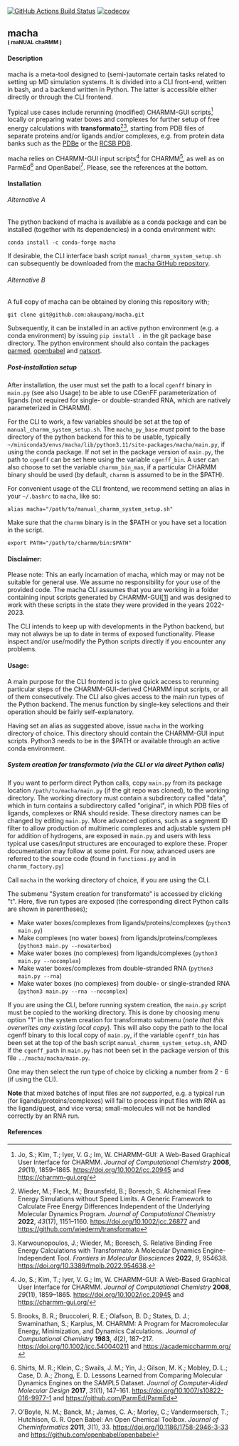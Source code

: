 [//]: # (Badges)
[![GitHub Actions Build Status](https://github.com/akaupang/macha/workflows/CI/badge.svg)](https://github.com/akaupang/macha/actions)
[![codecov](https://codecov.io/gh/akuapang/macha/branch/main/graph/badge.svg)](https://codecov.io/gh/akaupang/macha/branch/main)

## 
##  macha <br><sup><sup><sub>( maNUAL chaRMM )</sup></sub></sup>

#### Description
macha is a meta-tool designed to (semi-)automate certain tasks related to setting up MD simulation systems. It is divided into a CLI front-end, written in bash, and a backend written in Python. The latter is accessible either directly or through the CLI frontend. 

Typical use cases include rerunning (modified) CHARMM-GUI scripts[^1] locally or preparing water boxes and complexes for further setup of free energy calculations with **transformato**[^2][^3], starting from PDB files of separate proteins and/or ligands and/or complexes, e.g. from protein data banks such as the [PDBe](https://www.ebi.ac.uk/pdbe/) or the [RCSB PDB](https://www.rcsb.org/). 

macha relies on CHARMM-GUI input scripts[^1] for CHARMM[^4], as well as on ParmEd[^5] and OpenBabel[^6]. Please, see the references at the bottom.

#### Installation

###### Alternative A
The python backend of macha is available as a conda package and can be installed (together with its dependencies) in a conda environment with:

`conda install -c conda-forge macha`

If desirable, the CLI interface bash script `manual_charmm_system_setup.sh` can subsequently be downloaded from the [macha GitHub repository](https://github.com/akaupang/macha).

###### Alternative B

A full copy of macha can be obtained by cloning this repository with; 

`git clone git@github.com:akaupang/macha.git`

Subsequently, it can be installed in an active python environment (e.g. a conda environment) by issuing `pip install .` in the git package base directory. The python environment should also contain the packages [parmed](https://github.com/ParmEd/ParmEd), [openbabel](https://github.com/openbabel/openbabel) and [natsort](https://github.com/SethMMorton/natsort).

##### Post-installation setup
After installation, the user must set the path to a local `cgenff` binary in `main.py` (see also Usage) to be able to use CGenFF parameterization of ligands (not required for single- or double-stranded RNA, which are natively parameterized in CHARMM).

For the CLI to work, a few variables should be set at the top of `manual_charmm_system_setup.sh`. The `macha_py_base` *must* point to the base directory of the python backend for this to be usable, typically `~/miniconda3/envs/macha/lib/python3.11/site-packages/macha/main.py`, if using the conda package. If not set in the package version of `main.py`, the path to `cgenff` can be set here using the variable `cgenff_bin`. A user can also choose to set the variable `charmm_bin_man`, if a particular CHARMM binary should be used (by default, `charmm` is assumed to be in the $PATH). 

For convenient usage of the CLI frontend, we recommend setting an alias in your `~/.bashrc` to `macha`, like so:

`alias macha="/path/to/manual_charmm_system_setup.sh"`

Make sure that the `charmm` binary is in the $PATH or you have set a location in the script.

`export PATH="/path/to/charmm/bin:$PATH"`

#### Disclaimer:
Please note: This an early incarnation of macha, which may or may not be suitable for general use. We assume no responsibility for your use of the provided code. The macha CLI assumes that you are working in a folder containing input scripts generated by CHARMM-GUI[[1]](https://charmm-gui.org/)  and was designed to work with these scripts in the state they were provided in the years 2022-2023.

The CLI intends to keep up with developments in the Python backend, but may not always be up to date in terms of exposed functionality. Please inspect and/or use/modify the Python scripts directly if you encounter any problems.

#### Usage:

A main purpose for the CLI frontend is to give quick access to rerunning particular steps of the CHARMM-GUI-derived CHARMM input scripts, or all of them consecutively. The CLI also gives access to the main run types of the Python backend. The menus function by single-key selections and their operation should be fairly self-explanatory. 

Having set an alias as suggested above, issue `macha` in the working directory of choice. This directory should contain the CHARMM-GUI input scripts. Python3 needs to be in the $PATH or available through an active conda environment.

##### System creation for transformato (via the CLI or via direct Python calls)
If you want to perform direct Python calls, copy `main.py` from its package location `/path/to/macha/main.py` (if the git repo was cloned), to the working directory. The working directory must contain a subdirectory called "data", which in turn contains a subdirectory called "original", in which PDB files of ligands, complexes or RNA should reside. These directory names can be changed by editing `main.py`. More advanced options, such as a segment ID filter to allow production of multimeric complexes and adjustable system pH for addition of hydrogens, are exposed in `main.py` and users with less typical use cases/input structures are encouraged to explore these. Proper documentation may follow at some point. For now, advanced users are referred to the source code (found in `functions.py` and in `charmm_factory.py`)

Call `macha` in the working directory of choice, if you are using the CLI.

The submenu "System creation for transformato" is accessed by clicking "t". Here, five run types are exposed (the corresponding direct Python calls are shown in parentheses); 
- Make water boxes/complexes from ligands/proteins/complexes (`python3 main.py`)
- Make complexes (no water boxes) from ligands/proteins/complexes (`python3 main.py --nowaterbox`)
- Make water boxes (no complexes) from ligands/complexes (`python3 main.py --nocomplex`)
- Make water boxes/complexes from double-stranded RNA (`python3 main.py --rna`)
- Make water boxes (no complexes) from double- or single-stranded RNA (`python3 main.py --rna --nocomplex`)

If you are using the CLI, before running system creation, the `main.py` script must be copied to the working directory. This is done by choosing menu option "1" in the system creation for transformato submenu (*note that this overwrites any existing local copy*). This will also copy the path to the local cgenff binary to this local copy of `main.py`, if the variable `cgenff_bin` has been set at the top of the bash script `manual_charmm_system_setup.sh`, AND if the `cgenff_path` in `main.py` has not been set in the package version of this file `../macha/macha/main.py`.

One may then select the run type of choice by clicking a number from 2 - 6 (if using the CLI).

**Note** that mixed batches of input files are *not supported*, e.g. a typical run (for ligands/proteins/complexes) will fail to process input files with RNA as the ligand/guest, and vice versa; small-molecules will not be handled correctly by an RNA run. 


#### References
[^1]: Jo, S.; Kim, T.; Iyer, V. G.; Im, W. CHARMM-GUI: A Web-Based Graphical User Interface for CHARMM. *Journal of Computational Chemistry* **2008**, *29*(11), 1859–1865. https://doi.org/10.1002/jcc.20945 and https://charmm-gui.org/

[^2]: Wieder, M.; Fleck, M.; Braunsfeld, B.; Boresch, S. Alchemical Free Energy Simulations without Speed Limits. A Generic Framework to Calculate Free Energy Differences Independent of the Underlying Molecular Dynamics Program. *Journal of Computational Chemistry* **2022**, *43*(17), 1151–1160. https://doi.org/10.1002/jcc.26877 and https://github.com/wiederm/transformato

[^3]: Karwounopoulos, J.; Wieder, M.; Boresch, S. Relative Binding Free Energy Calculations with Transformato: A Molecular Dynamics Engine-Independent Tool. *Frontiers in Molecular Biosciences* **2022**, *9*, 954638. https://doi.org/10.3389/fmolb.2022.954638.

[^4]: Brooks, B. R.; Bruccoleri, R. E.; Olafson, B. D.; States, D. J.; Swaminathan, S.; Karplus, M. CHARMM: A Program for Macromolecular Energy, Minimization, and Dynamics Calculations. *Journal of Computational Chemistry* **1983**, *4*(2), 187–217. https://doi.org/10.1002/jcc.540040211 and https://academiccharmm.org/

[^5]: Shirts, M. R.; Klein, C.; Swails, J. M.; Yin, J.; Gilson, M. K.; Mobley, D. L.; Case, D. A.; Zhong, E. D. Lessons Learned from Comparing Molecular Dynamics Engines on the SAMPL5 Dataset. *Journal of Computer-Aided Molecular Design* **2017**, *31*(1), 147–161. https://doi.org/10.1007/s10822-016-9977-1 and https://github.com/ParmEd/ParmEd

[^6]: O’Boyle, N. M.; Banck, M.; James, C. A.; Morley, C.; Vandermeersch, T.; Hutchison, G. R. Open Babel: An Open Chemical Toolbox. *Journal of Cheminformatics* **2011**, *3*(1), 33. https://doi.org/10.1186/1758-2946-3-33 and https://github.com/openbabel/openbabel





